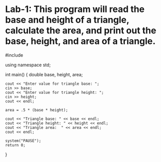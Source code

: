 # Lab-1: This program will read the base and height of a triangle, calculate the area, and print out the base, height, and area of a triangle.

#include <iostream>

using namespace std;

int main()
{
	double base, height, area;

	cout << "Enter value for triangle base: ";
	cin >> base;
	cout << "Enter value for triangle height: ";
	cin >> height;
	cout << endl;

	area = .5 * (base * height);

	cout << "Triangle base: " << base << endl;
	cout << "Triangle height: " << height << endl;
	cout << "Triangle area:  " << area << endl;
	cout << endl;

	system("PAUSE");
	return 0;
}
